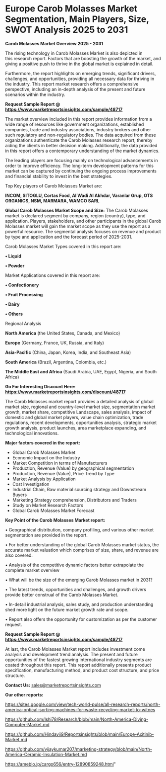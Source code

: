 # Europe Carob Molasses Market Segmentation, Main Players, Size, SWOT Analysis 2025 to 2031

<Strong> Carob Molasses Market Overview 2025 - 2031</strong>

The rising technology in Carob Molasses Market is also depicted in this research report. Factors that are boosting the growth of the market, and giving a positive push to thrive in the global market is explained in detail.

Furthermore, the report highlights on emerging trends, significant drivers, challenges, and opportunities, providing all necessary data for thriving in the industry. This report market research offers a comprehensive perspective, including an in-depth analysis of the present and future scenarios within the industry.

<strong>Request Sample Report @ <a href=https://www.marketreportsinsights.com/sample/48717>https://www.marketreportsinsights.com/sample/48717</a></strong>

The market overview included in this report provides information from a wide range of resources like government organizations, established companies, trade and industry associations, industry brokers and other such regulatory and non-regulatory bodies. The data acquired from these organizations authenticate the Carob Molasses research report, thereby aiding the clients in better decision making. Additionally, the data provided in this report offers a contemporary understanding of the market dynamics.

The leading players are focusing mainly on technological advancements in order to improve efficiency. The long-term development patterns for this market can be captured by continuing the ongoing process improvements and financial stability to invest in the best strategies.

Top Key players of Carob Molasses Market are:

<strong>INCOM, SITOGLU, Cortas Food, Al Wadi Al Akhdar, Varanlar Grup, OTS ORGANICS, NSM, MARMARA, WAMCO SARL</strong>

<strong><b>Global Carob Molasses Market Scope and Size:</b></strong>
The Carob Molasses market is declared segment by company, region (country), type, and application. Players, stakeholders, and other participants in the global Carob Molasses market will gain the market scope as they use the report as a powerful resource. The segmental analysis focuses on revenue and product by type and application and the forecast period of 2025-2031.

Carob Molasses Market Types covered in this report are:

<strong>•  Liquid

•  Powder</strong>

Market Applications covered in this report are:

<strong>•  Confectionery

•  Fruit Processing

•  Dairy

•  Others</strong> 

Regional Analysis

<strong>North America</strong> (the United States, Canada, and Mexico)

<strong>Europe</strong> (Germany, France, UK, Russia, and Italy)

<strong>Asia-Pacific</strong> (China, Japan, Korea, India, and Southeast Asia)

<strong>South America</strong> (Brazil, Argentina, Colombia, etc.)

<strong>The Middle East and Africa</strong> (Saudi Arabia, UAE, Egypt, Nigeria, and South Africa)

<strong>Go For Interesting Discount Here: <a href=https://www.marketreportsinsights.com/discount/48717>https://www.marketreportsinsights.com/discount/48717</a></strong>

The Carob Molasses market report provides a detailed analysis of global market size, regional and country-level market size, segmentation market growth, market share, competitive Landscape, sales analysis, impact of domestic and global market players, value chain optimization, trade regulations, recent developments, opportunities analysis, strategic market growth analysis, product launches, area marketplace expanding, and technological innovations.

<strong><b>Major factors covered in the report:</b></strong>
<ul>
  <li>Global Carob Molasses Market </li>
  <li>Economic Impact on the Industry</li>
  <li>Market Competition in terms of Manufacturers</li>
  <li>Production, Revenue (Value) by geographical segmentation</li>
  <li>Production, Revenue (Value), Price Trend by Type</li>
  <li>Market Analysis by Application</li>
  <li>Cost Investigation</li>
  <li>Industrial Chain, Raw material sourcing strategy and Downstream Buyers</li>
  <li>Marketing Strategy comprehension, Distributors and Traders</li>
  <li>Study on Market Research Factors</li>
  <li>Global Carob Molasses Market Forecast</li>
</ul>

<strong><b>Key Point of the Carob Molasses Market report:</b></strong>

• Geographical distribution, company profiling, and various other market segmentation are provided in the report.

• For better understanding of the global Carob Molasses market status, the accurate market valuation which comprises of size, share, and revenue are also covered.

• Analysis of the competitive dynamic factors better extrapolate the complete market overview

• What will be the size of the emerging Carob Molasses market in 2031?

• The latest trends, opportunities and challenges, and growth drivers provide better construal of the Carob Molasses Market.

• In-detail industrial analysis, sales study, and production understanding shed more light on the future market growth rate and scope.

• Report also offers the opportunity for customization as per the customer request.

<strong>Request Sample Report @ <a href=https://www.marketreportsinsights.com/sample/48717>https://www.marketreportsinsights.com/sample/48717</a></strong>

At last, the Carob Molasses Market report includes investment come analysis and development trend analysis. The present and future opportunities of the fastest growing international industry segments are coated throughout this report. This report additionally presents product specification, manufacturing method, and product cost structure, and price structure.

<strong>Contact Us:</strong>
sales@marketreportsinsights.com

<strong>Our other reports:</strong>

<a href=https://sites.google.com/view/tech-world-pulse/all-research-reports/north-america-optical-sorting-machines-for-waste-recycling-market-to-witnes>https://sites.google.com/view/tech-world-pulse/all-research-reports/north-america-optical-sorting-machines-for-waste-recycling-market-to-witnes</a>

<a href=https://github.com/Ishi78/Research/blob/main/North-America-Diving-Computer-Market.md>https://github.com/Ishi78/Research/blob/main/North-America-Diving-Computer-Market.md</a>

<a href=https://github.com/Hindavii9/Reportsinsights/blob/main/Europe-Axitinib-Market.md>https://github.com/Hindavii9/Reportsinsights/blob/main/Europe-Axitinib-Market.md</a>

<a href=https://github.com/vijaykumar207/marketing-strategy/blob/main/North-America-Ceramic-Insulation-Market.md>https://github.com/vijaykumar207/marketing-strategy/blob/main/North-America-Ceramic-Insulation-Market.md</a>

<a href=https://ameblo.jp/cargo656/entry-12890859248.html>https://ameblo.jp/cargo656/entry-12890859248.html</a>"
